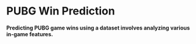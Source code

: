 
# PUBG Win Prediction

**Predicting PUBG game wins using a dataset involves analyzing various in-game features.**
